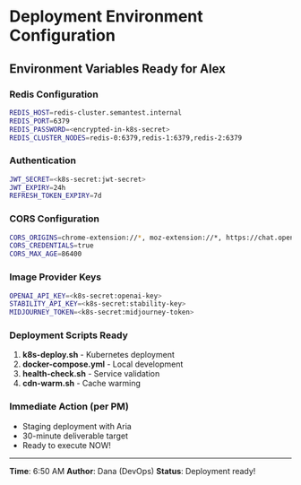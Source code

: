 # Deployment Environment Configuration

## Environment Variables Ready for Alex

### Redis Configuration
```bash
REDIS_HOST=redis-cluster.semantest.internal
REDIS_PORT=6379
REDIS_PASSWORD=<encrypted-in-k8s-secret>
REDIS_CLUSTER_NODES=redis-0:6379,redis-1:6379,redis-2:6379
```

### Authentication
```bash
JWT_SECRET=<k8s-secret:jwt-secret>
JWT_EXPIRY=24h
REFRESH_TOKEN_EXPIRY=7d
```

### CORS Configuration
```bash
CORS_ORIGINS=chrome-extension://*, moz-extension://*, https://chat.openai.com, https://claude.ai
CORS_CREDENTIALS=true
CORS_MAX_AGE=86400
```

### Image Provider Keys
```bash
OPENAI_API_KEY=<k8s-secret:openai-key>
STABILITY_API_KEY=<k8s-secret:stability-key>
MIDJOURNEY_TOKEN=<k8s-secret:midjourney-token>
```

### Deployment Scripts Ready
1. **k8s-deploy.sh** - Kubernetes deployment
2. **docker-compose.yml** - Local development
3. **health-check.sh** - Service validation
4. **cdn-warm.sh** - Cache warming

### Immediate Action (per PM)
- Staging deployment with Aria
- 30-minute deliverable target
- Ready to execute NOW!

---
**Time**: 6:50 AM
**Author**: Dana (DevOps)
**Status**: Deployment ready!